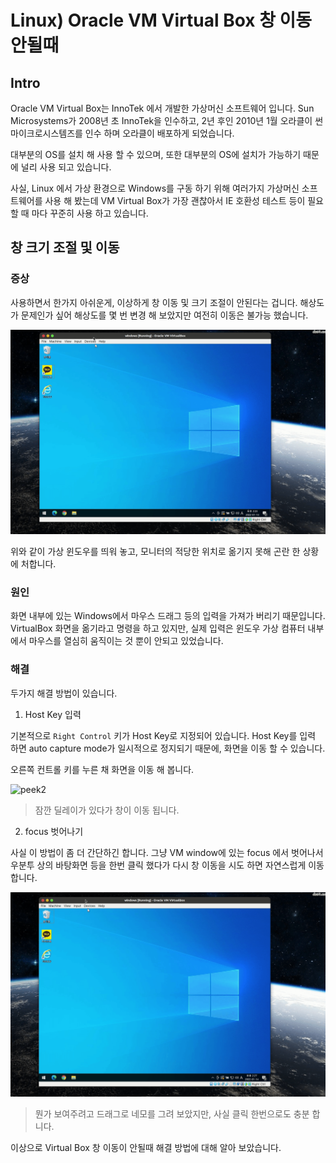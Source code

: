# Linux) Oracle VM Virtual Box 창 이동 안될때

## Intro

Oracle VM Virtual Box는 InnoTek 에서 개발한 가상머신 소프트웨어 입니다. Sun Microsystems가 2008년 초 InnoTek을 인수하고, 2년 후인 2010년 1월 오라클이 썬 마이크로시스템즈를 인수 하며 오라클이 배포하게 되었습니다.

대부분의 OS를 설치 해 사용 할 수 있으며, 또한 대부분의 OS에 설치가 가능하기 때문에 널리 사용  되고 있습니다.

사실, Linux 에서 가상 환경으로 Windows를 구동 하기 위해 여러가지 가상머신 소프트웨어를 사용 해 봤는데 VM Virtual Box가 가장 괜찮아서 IE 호환성 테스트 등이 필요할 때 마다 꾸준히 사용 하고 있습니다.

## 창 크기 조절 및 이동

### 증상

사용하면서 한가지 아쉬운게, 이상하게 창 이동 및 크기 조절이 안된다는 겁니다. 해상도가 문제인가 싶어 해상도를 몇 번 변경 해 보았지만 여전히 이동은 불가능 했습니다.

![peek1](https://raw.githubusercontent.com/Shane-Park/mdblog/main/OS/linux/ubuntu/virtualbox-window-move.assets/peek1.gif)

위와 같이 가상 윈도우를 띄워 놓고, 모니터의 적당한 위치로 옮기지 못해 곤란 한 상황에 처합니다.

### 원인

화면 내부에 있는 Windows에서 마우스 드래그 등의 입력을 가져가 버리기 때문입니다. VirtualBox 화면을 옮기라고 명령을 하고 있지만, 실제 입력은 윈도우 가상 컴퓨터 내부에서 마우스를 열심히 움직이는 것 뿐이 안되고 있었습니다.

### 해결

두가지 해결 방법이 있습니다.

1. Host Key 입력

기본적으로 `Right Control` 키가 Host Key로 지정되어 있습니다. Host Key를 입력 하면 auto capture mode가 일시적으로 정지되기 때문에, 화면을 이동 할 수 있습니다.

오른쪽 컨트롤 키를 누른 채 화면을 이동 해 봅니다.

![peek2](https://raw.githubusercontent.com/Shane-Park/mdblog/main/OS/linux/ubuntu/virtualbox-window-move.assets/peek2.gif)

> 잠깐 딜레이가 있다가 창이 이동 됩니다.

2. focus 벗어나기

사실 이 방법이 좀 더 간단하긴 합니다. 그냥 VM window에 있는 focus 에서 벗어나서 우분투 상의 바탕화면 등을 한번 클릭 했다가 다시 창 이동을 시도 하면 자연스럽게 이동 합니다.

![peek3](https://raw.githubusercontent.com/Shane-Park/mdblog/main/OS/linux/ubuntu/virtualbox-window-move.assets/peek3.gif)

> 뭔가 보여주려고 드래그로 네모를 그려 보았지만, 사실 클릭 한번으로도 충분 합니다.

이상으로 Virtual Box 창 이동이 안될때 해결 방법에 대해 알아 보았습니다.